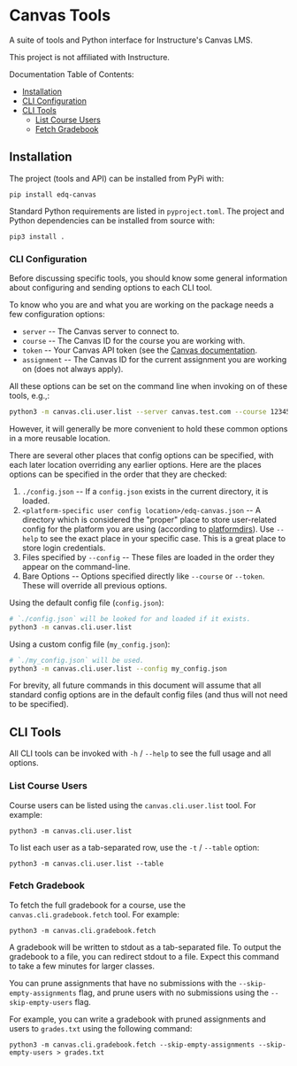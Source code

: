 # Canvas Tools

A suite of tools and Python interface for Instructure's Canvas LMS.

This project is not affiliated with Instructure.

Documentation Table of Contents:
 - [Installation](#installation)
 - [CLI Configuration](#cli-configuration)
 - [CLI Tools](#cli-tools)
    - [List Course Users](#list-course-users)
    - [Fetch Gradebook](#fetch-gradebook)

## Installation

The project (tools and API) can be installed from PyPi with:
```
pip install edq-canvas
```

Standard Python requirements are listed in `pyproject.toml`.
The project and Python dependencies can be installed from source with:
```
pip3 install .
```

### CLI Configuration

Before discussing specific tools, you should know some general information about
configuring and sending options to each CLI tool.

To know who you are and what you are working on the package needs a few configuration options:
 - `server` -- The Canvas server to connect to.
 - `course` -- The Canvas ID for the course you are working with.
 - `token` -- Your Canvas API token (see the [Canvas documentation](https://community.canvaslms.com/t5/Admin-Guide/How-do-I-manage-API-access-tokens-as-an-admin/ta-p/89).
 - `assignment` -- The Canvas ID for the current assignment you are working on (does not always apply).

All these options can be set on the command line when invoking on of these tools, e.g.,:
```sh
python3 -m canvas.cli.user.list --server canvas.test.com --course 12345 --token abc123
```
However, it will generally be more convenient to hold these common options in a more reusable location.

There are several other places that config options can be specified,
with each later location overriding any earlier options.
Here are the places options can be specified in the order that they are checked:
 1. `./config.json` -- If a `config.json` exists in the current directory, it is loaded.
 2. `<platform-specific user config location>/edq-canvas.json` -- A directory which is considered the "proper" place to store user-related config for the platform you are using (according to [platformdirs](https://github.com/platformdirs/platformdirs)). Use `--help` to see the exact place in your specific case. This is a great place to store login credentials.
 3. Files specified by `--config` -- These files are loaded in the order they appear on the command-line.
 4. Bare Options -- Options specified directly like `--course` or `--token`. These will override all previous options.

Using the default config file (`config.json`):
```sh
# `./config.json` will be looked for and loaded if it exists.
python3 -m canvas.cli.user.list
```

Using a custom config file (`my_config.json`):
```sh
# `./my_config.json` will be used.
python3 -m canvas.cli.user.list --config my_config.json
```

For brevity, all future commands in this document will assume that all standard config options are in the default
config files (and thus will not need to be specified).

## CLI Tools

All CLI tools can be invoked with `-h` / `--help` to see the full usage and all options.

### List Course Users

Course users can be listed using the `canvas.cli.user.list` tool.
For example:
```
python3 -m canvas.cli.user.list
```

To list each user as a tab-separated row, use the `-t` / `--table` option:
```
python3 -m canvas.cli.user.list --table
```

### Fetch Gradebook

To fetch the full gradebook for a course, use the `canvas.cli.gradebook.fetch` tool.
For example:
```
python3 -m canvas.cli.gradebook.fetch
```

A gradebook will be written to stdout as a tab-separated file.
To output the gradebook to a file, you can redirect stdout to a file.
Expect this command to take a few minutes for larger classes.

You can prune assignments that have no submissions with the `--skip-empty-assignments` flag,
and prune users with no submissions using the `--skip-empty-users` flag.

For example, you can write a gradebook with pruned assignments and users to `grades.txt` using the following command:
```
python3 -m canvas.cli.gradebook.fetch --skip-empty-assignments --skip-empty-users > grades.txt
```

